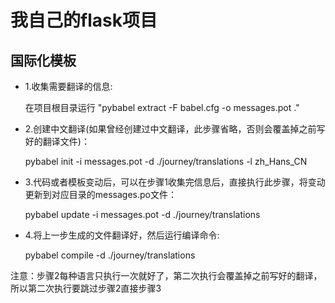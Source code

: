 # 我自己的flask项目

国际化模板
---------
* 1.收集需要翻译的信息:

    在项目根目录运行 "pybabel extract -F babel.cfg -o messages.pot ."
* 2.创建中文翻译(如果曾经创建过中文翻译，此步骤省略，否则会覆盖掉之前写好的翻译文件)：

    pybabel init -i messages.pot -d ./journey/translations -l zh_Hans_CN
* 3.代码或者模板变动后，可以在步骤1收集完信息后，直接执行此步骤，将变动更新到对应目录的messages.po文件：

   pybabel update -i messages.pot -d ./journey/translations
* 4.将上一步生成的文件翻译好，然后运行编译命令:

    pybabel compile -d ./journey/translations

注意：步骤2每种语言只执行一次就好了，第二次执行会覆盖掉之前写好的翻译，所以第二次执行要跳过步骤2直接步骤3
